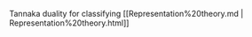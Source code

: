 












Tannaka duality for classifying [[Representation%20theory.md | Representation%20theory.html]]
